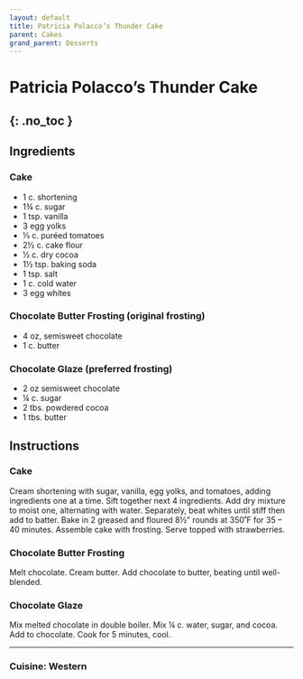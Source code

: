 ```yaml
---
layout: default
title: Patricia Polacco’s Thunder Cake
parent: Cakes
grand_parent: Desserts
---
```


# Patricia Polacco’s Thunder Cake
{: .no_toc }
---

## Ingredients

### Cake
<ul>
	<li>1 c. shortening</li>
	<li>1¾ c. sugar</li>
	<li>1 tsp. vanilla</li>
	<li>3 egg yolks</li>
	<li>⅓ c. puréed tomatoes</li>
	<li>2½ c. cake flour</li>
	<li>½ c. dry cocoa</li>
	<li>1½ tsp. baking soda</li>
	<li>1 tsp. salt</li>
	<li>1 c. cold water</li>
	<li>3 egg whites</li>
</ul>

### Chocolate Butter Frosting (original frosting)

<ul>
	<li>4 oz, semisweet chocolate</li>
	<li>1 c. butter</li>
</ul>

### Chocolate Glaze (preferred frosting)

<ul>
	<li>2 oz semisweet chocolate</li>
	<li>¼ c. sugar</li>
	<li>2 tbs. powdered cocoa</li>
	<li>1 tbs. butter</li>
</ul>

## Instructions
### Cake

Cream shortening with sugar, vanilla, egg yolks, and tomatoes, adding ingredients one at a time. Sift together next 4 ingredients. Add dry mixture to moist one, alternating with water. Separately, beat whites until stiff then add to batter. Bake in 2 greased and floured 8½” rounds at 350˚F for 35 – 40 minutes. Assemble cake with frosting. Serve topped with strawberries.

### Chocolate Butter Frosting

Melt chocolate. Cream butter. Add chocolate to butter, beating until well-blended.

### Chocolate Glaze

Mix melted chocolate in double boiler. Mix ¼ c. water, sugar, and cocoa. Add to chocolate. Cook for 5 minutes, cool.

--- 

### Cuisine: Western